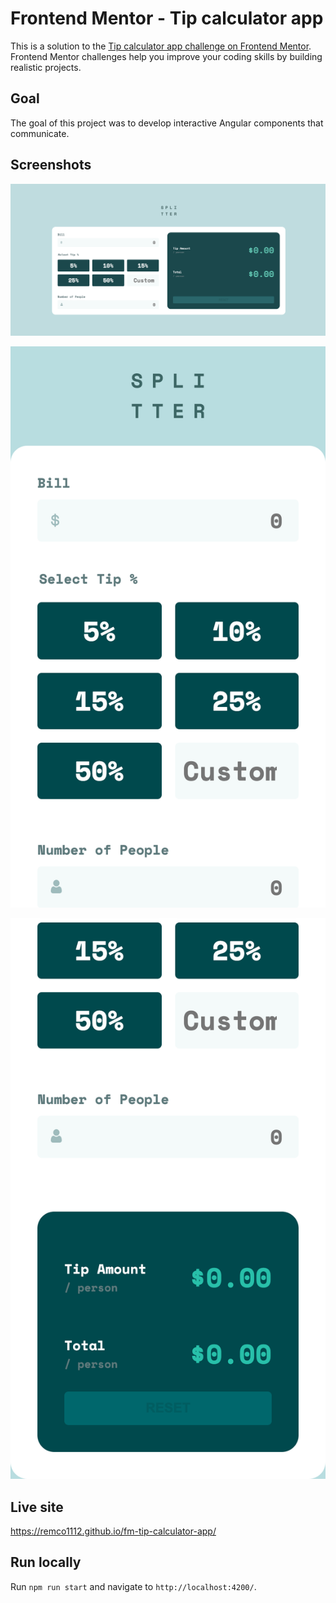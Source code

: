 # Frontend Mentor - Tip calculator app

This is a solution to the [Tip calculator app challenge on Frontend Mentor](https://www.frontendmentor.io/challenges/tip-calculator-app-ugJNGbJUX). Frontend Mentor challenges help you improve your coding skills by building realistic projects.

## Goal

The goal of this project was to develop interactive Angular components that communicate.

## Screenshots

![desktop](https://github.com/remco1112/fm-tip-calculator-app/raw/master/screenshots/desktop.png "Desktop")

![mobile-top](https://github.com/remco1112/fm-tip-calculator-app/raw/master/screenshots/mobile-top.png "Mobile top")

![mobile-bottom](https://github.com/remco1112/fm-tip-calculator-app/raw/master/screenshots/mobile-bottom.png "Mobile bottom")

## Live site
<https://remco1112.github.io/fm-tip-calculator-app/>

## Run locally
Run `npm run start` and navigate to `http://localhost:4200/`.
